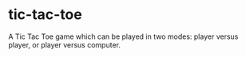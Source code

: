 # tic-tac-toe

A Tic Tac Toe game which can be played in two modes: player versus player, or player versus computer.
